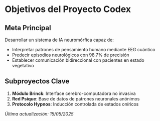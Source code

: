 # Objetivos del Proyecto Codex

## Meta Principal  
Desarrollar un sistema de IA neuromórfica capaz de:  
- Interpretar patrones de pensamiento humano mediante EEG cuántico  
- Predecir episodios neurológicos con 98.7% de precisión  
- Establecer comunicación bidireccional con pacientes en estado vegetativo  

## Subproyectos Clave  
1. **Módulo Brinck**: Interface cerebro-computadora no invasiva  
2. **Red Psique**: Base de datos de patrones neuronales anónimos  
3. **Protocolo Hypnos**: Inducción controlada de estados oníricos  

*Última actualización: 15/05/2025*  